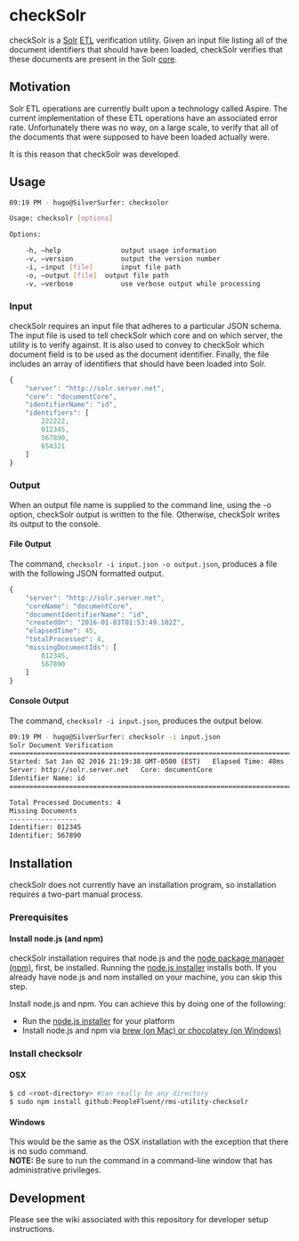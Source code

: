 # checkSolr
checkSolr is a [Solr](http://lucene.apache.org/solr/) [ETL](https://en.wikipedia.org/wiki/Extract,_transform,_load) verification utility.  Given an input file listing all of the document identifiers that should have been loaded, checkSolr verifies that these documents are present in the Solr [core](https://cwiki.apache.org/confluence/display/solr/Solr+Cores+and+solr.xml).

## Motivation
Solr ETL operations are currently built upon a technology called Aspire.  The current implementation of these ETL operations have an associated error rate.  Unfortunately there was no way, on a large scale, to verify that all of the documents that were supposed to have been loaded actually were.

It is this reason that checkSolr was developed.

## Usage

```bash
09:19 PM - hugo@SilverSurfer: checksolor

Usage: checksolr [options]

Options:

	-h, —help				output usage information
	-v, —version			output the version number
	-i, —input [file]		input file path
	-o, —output [file]	output file path
	-v, —verbose			use verbose output while processing
```

### Input
checkSolr requires an input file that adheres to a particular JSON schema.  The input file is used to tell checkSolr which core and on which server, the utility is to verify against.  It is also used to convey to checkSolr which document field is to be used as the document identifier.  Finally, the file includes an array of identifiers that should have been loaded into Solr.

```javascript
{
    "server": "http://solr.server.net",
    "core": "documentCore",
    "identifierName": "id",
	"identifiers": [
		222222,
		012345,
		567890,
		654321
	]
}
```

### Output
When an output file name is supplied to the command line, using the -o option, checkSolr output is written to the file.  Otherwise, checkSolr writes its output to the console.

#### File Output
The command, `checksolr -i input.json -o output.json`, produces a file with the following JSON formatted output.

```javascript
{
	"server": "http://solr.server.net",
	"coreName": "documentCore",
	"documentIdentifierName": "id",
	"createdOn": "2016-01-03T01:53:49.102Z",
	"elapsedTime": 45,
	"totalProcessed": 4,
	"missingDocumentIds": [
		012345,
		567890
	]
}
```

#### Console Output
The command, `checksolr -i input.json`, produces the output below.

```bash
09:19 PM - hugo@SilverSurfer: checksolr -i input.json
Solr Document Verification
====================================================================================
Started: Sat Jan 02 2016 21:19:38 GMT-0500 (EST)   Elapsed Time: 48ms
Server: http://solr.server.net   Core: documentCore
Identifier Name: id
====================================================================================

Total Processed Documents: 4
Missing Documents
-----------------
Identifier: 012345
Identifier: 567890
```

## Installation
checkSolr does not currently have an installation program, so installation requires a two-part manual process.

### Prerequisites
#### Install node.js (and npm)
checkSolr installation requires that node.js and the [node package manager (npm)](https://www.npmjs.com/), first, be installed.  Running the [node.js installer](https://nodejs.org/en/download/) installs both.  If you already have node.js and nom installed on your machine, you can skip this step.

Install node.js and npm.  You can achieve this by doing one of the following:

* Run the [node.js installer](https://nodejs.org/en/download/) for your platform
* Install node.js and npm via [brew (on Mac) or chocolatey (on Windows)](https://nodejs.org/en/download/package-manager/)


### Install checksolr
#### OSX
```bash
$ cd <root-directory> #can really be any directory
$ sudo npm install github:PeopleFluent/rms-utility-checksolr
```
#### Windows
This would be the same as the OSX installation with the exception that there is no sudo command.  
**NOTE:**  Be sure to run the command in a command-line window that has administrative privileges.

## Development
Please see the wiki associated with this repository for developer setup instructions.

